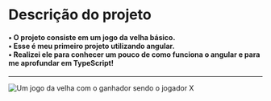 <h1>Descrição do projeto</h1>

<h4>
  • O projeto consiste em um jogo da velha básico.<br>
  • Esse é meu primeiro projeto utilizando angular. <br>
  • Realizei ele para conhecer um pouco de como funciona o angular e para me aprofundar em TypeScript!
</h4>
<hr>

![Um jogo da velha com o ganhador sendo o jogador X](https://github.com/viniyr/jogo-da-velha-angular/blob/master/jogodavelha.png?raw=true)
